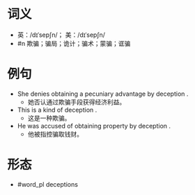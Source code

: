 # 词义
- 英：/dɪˈsepʃn/； 美：/dɪˈsepʃn/
- #n 欺骗；骗局；诡计；骗术；蒙骗；诓骗
# 例句
- She denies obtaining a pecuniary advantage by deception .
	- 她否认通过欺骗手段获得经济利益。
- This is a kind of deception .
	- 这是一种欺骗。
- He was accused of obtaining property by deception .
	- 他被指控骗取钱财。
# 形态
- #word_pl deceptions
